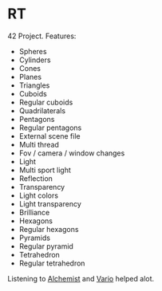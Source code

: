 # RT

42 Project.
Features:
* Spheres
* Cylinders
* Cones
* Planes
* Triangles
* Cuboids
* Regular cuboids
* Quadrilaterals
* Pentagons
* Regular pentagons
* External scene file
* Multi thread
* Fov / camera / window changes
* Light
* Multi sport light
* Reflection
* Transparency
* Light colors
* Light transparency
* Brilliance
* Hexagons
* Regular hexagons
* Pyramids
* Regular pyramid
* Tetrahedron
* Regular tetrahedron

Listening to [Alchemist](https://www.youtube.com/watch?v=MHZSF6JnYxI) and [Vario](https://www.youtube.com/watch?v=PcdUC99GKaU) helped alot.
